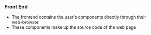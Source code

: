 


### Front End

- The frontend contains the user's components directly through their web-browser.
- These components make up the source code of the web page
